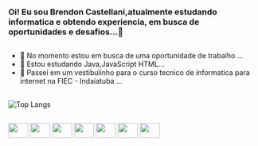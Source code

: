 ### Oi! Eu sou Brendon Castellani,atualmente estudando informatica e obtendo experiencia, em busca de oportunidades e desafios...👋

##

<!--
**breno-cmd/breno-cmd** is a ✨ _special_ ✨ repository because its `README.md` (this file) appears on your GitHub profile.

Here are some ideas to get you started:
![Anurag's GitHub stats](https://github-readme-stats.vercel.app/api?username=breno-cmd&show_icons=true&bg_color=00000000)
[![Top Langs](https://github-readme-stats.vercel.app/api/top-langs/?username=breno-cmd)](https://github.com/breno-cmd/github-readme-stats)
![Top Langs](https://github-readme-stats.vercel.app/api/top-langs/?username=breno-cmd&layout=compact)


-->
- 🔭 No momento estou em busca de uma oportunidade de trabalho ...
- 🌱 Estou estudando Java,JavaScript HTML...
- 👯 Passei em um vestibulinho para o curso tecnico de informatica para internet na FIEC - Indaiatuba ...

##

![Top Langs](https://github-readme-stats.vercel.app/api/top-langs/?username=breno-cmd&hide_progress=true)

##

<div style="display": inline_block">
  
 <img height="30" width="40" src="https://cdn.jsdelivr.net/gh/devicons/devicon/icons/linux/linux-original.svg" /> 
 <img height="30" width="40" src="https://cdn.jsdelivr.net/gh/devicons/devicon/icons/debian/debian-plain-wordmark.svg" />
 <img height="30" width="40" src="https://cdn.jsdelivr.net/gh/devicons/devicon/icons/ubuntu/ubuntu-plain-wordmark.svg" /> 
 <img height="30" width="40" src="https://cdn.jsdelivr.net/gh/devicons/devicon/icons/python/python-original-wordmark.svg" />          
 <img height="30" width="40" src="https://cdn.jsdelivr.net/gh/devicons/devicon/icons/java/java-original.svg" />
 <img height="30" width="40" src="https://cdn.jsdelivr.net/gh/devicons/devicon/icons/javascript/javascript-original.svg" /> 
 <img height="30" width="40" src="https://cdn.jsdelivr.net/gh/devicons/devicon/icons/css3/css3-plain-wordmark.svg" />
 </div>
 
##






